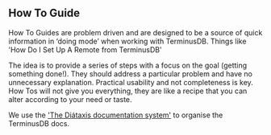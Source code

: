 ## How To Guide

How To Guides are problem driven and are designed to be a source of quick information in ‘doing mode’ when working with TerminusDB. Things like 'How Do I Set Up A Remote from TerminusDB'

The idea is to provide a series of steps with a focus on the goal (getting something done!). They should address a particular problem and have no unnecessary explanation. Practical usability and not completeness is key. How Tos will not give you everything, they are like a recipe that you can alter according to your need or taste.

We use the ['The Diátaxis documentation system'](https://diataxis.fr/) to organise the TerminusDB docs.










